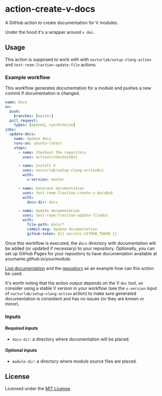 # action-create-v-docs

A GitHub action to create documentation for V modules.

Under the hood it's a wrapper around `v doc`.

## Usage

This action is supposed to work with with `nocturlab/setup-vlang-action` and `test-room-7/action-update-file` actions.

### Example workflow

This workflow generates documentation for a module and pushes a new commit if documentation is changed.

```yml
name: Docs
on:
  push:
    branches: [master]
  pull_request:
    types: [opened, synchronize]
jobs:
  update-docs:
    name: Update docs
    runs-on: ubuntu-latest
    steps:
      - name: Checkout the repository
        uses: actions/checkout@v1

      - name: Install V
        uses: nocturlab/setup-vlang-action@v1
        with:
          v-version: master

      - name: Generate documentation
        uses: test-room-7/action-create-v-docs@v0
        with:
          docs-dir: docs

      - name: Update documentation
        uses: test-room-7/action-update-file@v1
        with:
          file-path: docs/*
          commit-msg: Update documentation
          github-token: ${{ secrets.GITHUB_TOKEN }}
```

Once this workflow is executed, the `docs` directory with documentation will be added (or updated if necessary) to your repository. Optionally, you can set up GitHub Pages for your repository to have documentation available at yourname.github.io/yourmodule.

[Live documentation][live-example] and the [repository][example-repo] as an example how can this action be used.

It's worth noting that the action output depends on the V `doc` tool, so consider using a stable V version in your workflow (see the `v-version` input of `nocturlab/setup-vlang-action` action) to make sure generated documentation is consistent and has no issues (or they are known or minor).

### Inputs

#### Required inputs

- `docs-dir`: a directory where documentation will be placed.

#### Optional inputs

- `module-dir`: a directory where module source files are placed.

## License

Licensed under the [MIT License](./LICENSE.md).

[example-repo]: https://github.com/alexesprit/colors
[live-example]: https://alexesprit.com/colors/
